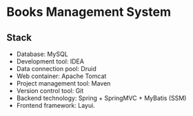 # Books Management System

## Stack

- Database: MySQL
- Development tool: IDEA
- Data connection pool: Druid
- Web container: Apache Tomcat
- Project management tool: Maven
- Version control tool: Git
- Backend technology: Spring + SpringMVC + MyBatis (SSM)
- Frontend framework: Layui.







